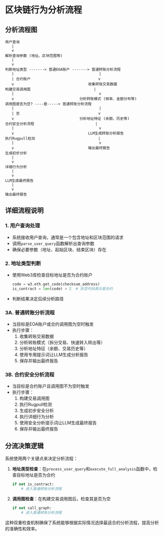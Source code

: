 # 区块链行为分析流程

## 分析流程图

```
用户查询
   |
   v
解析查询参数 (地址、区块范围等)
   |
   v
判断地址类型 -------> 普通EOA账户 -------> 普通转账分析流程
   |                                       |
   | 合约账户                               v
   v                                  收集转账交易数据
构建交易调用图                             |
   |                                       v
   v                              分析转账模式 (频率、金额分布等)
调用图是否为空? ----是-----> 普通转账分析流程
   |                                       |
   | 否                                    v
   v                              分析地址特征 (余额、历史等)
合约安全分析流程                            |
   |                                       v
   v                                  LLM生成转账分析报告
执行Rugpull检测                             |
   |                                       v
   v                                  输出最终报告
生成初步分析
   |
   v
详细行为分析
   |
   v
LLM生成最终报告
   |
   v
输出最终报告
```

## 详细流程说明

### 1. 用户查询处理

- 系统接收用户查询，通常是一个包含地址和区块范围的请求
- 调用`parse_user_query`函数解析出查询参数
- 确保必要参数（地址、起始区块、结束区块）存在

### 2. 地址类型判断

- 使用Web3库检查目标地址是否为合约账户
  ```python
  code = w3.eth.get_code(checksum_address)
  is_contract = len(code) > 2  # 非空代码表示是合约
  ```
- 判断结果决定后续分析路径

### 3A. 普通转账分析流程

- 当目标是EOA账户或合约调用图为空时触发
- 执行步骤：
  1. 收集转账交易数据
  2. 分析转账模式（拆分交易、快速转入转出等）
  3. 分析地址特征（余额、交易历史等）
  4. 使用专用提示词让LLM生成分析报告
  5. 保存并输出最终报告

### 3B. 合约安全分析流程

- 当目标是合约账户且调用图不为空时触发
- 执行步骤：
  1. 构建交易调用图
  2. 执行Rugpull检测
  3. 生成初步安全分析
  4. 执行详细行为分析
  5. 使用安全分析提示词让LLM生成最终报告
  6. 保存并输出最终报告

## 分流决策逻辑

系统使用两个关键点来决定分析流程：

1. **地址类型检查**：在`process_user_query`和`execute_full_analysis`函数中，检查目标地址是否为合约
   ```python
   if not is_contract:
       # 进入普通转账分析流程
   ```

2. **调用图检查**：在构建交易调用图后，检查其是否为空
   ```python
   if not call_graph:
       # 进入普通转账分析流程
   ```

这种双重检查机制确保了系统能够根据实际情况选择最适合的分析流程，提高分析的准确性和效率。 